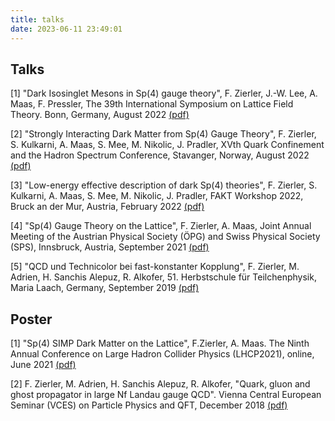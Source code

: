 ```yaml
---
title: talks
date: 2023-06-11 23:49:01
---
```


## Talks

[1] "Dark Isosinglet Mesons in Sp(4) gauge theory", F. Zierler, J.-W. Lee, A. Maas, F. Pressler,  The 39th International Symposium on Lattice Field Theory. Bonn, Germany, August 2022 [(pdf)](pdfs/Lattice2022_Zierler.pdf)

[2] "Strongly Interacting Dark Matter from Sp(4) Gauge Theory", F. Zierler, S. Kulkarni, A. Maas, S. Mee, M. Nikolic, J. Pradler, XVth Quark Confinement and the Hadron Spectrum Conference, Stavanger, Norway, August 2022 [(pdf)](pdfs/Confinement2022_Zierler.pdf)

[3] "Low-energy effective description of dark Sp(4) theories", F. Zierler, S. Kulkarni, A. Maas, S. Mee, M. Nikolic, J. Pradler, FAKT Workshop 2022, Bruck an der Mur, Austria, February 2022 [(pdf)](pdfs/FAKT2022_FG1_Zierler.pdf)

[4] "Sp(4) Gauge Theory on the Lattice", F. Zierler, A. Maas, Joint Annual Meeting of the Austrian Physical Society (ÖPG) and Swiss Physical Society (SPS), Innsbruck, Austria, September 2021 [(pdf)](pdfs/OEPGSPS2021_Zierler.pdf)

[5] "QCD und Technicolor bei fast-konstanter Kopplung", F. Zierler, M. Adrien, H. Sanchis Alepuz, R. Alkofer, 51. Herbstschule für Teilchenphysik, Maria Laach, Germany, September 2019 [(pdf)](pdfs/MariaLaach2019_Zierler.pdf)

## Poster

[1] "Sp(4) SIMP Dark Matter on the Lattice", F.Zierler, A. Maas. The Ninth Annual Conference on Large Hadron Collider Physics (LHCP2021), online, June 2021 [(pdf)](pdfs/LHCP2021_SIMP_DM_Zierler.pdf)

[2] F. Zierler, M. Adrien, H. Sanchis Alepuz, R. Alkofer, "Quark, gluon and ghost propagator in large Nf Landau gauge QCD". Vienna Central European Seminar (VCES) on Particle Physics and QFT, December 2018 [(pdf)](pdfs/VCES2018.pdf)